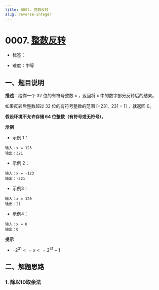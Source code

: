 ```yaml
---
title: 0007. 整数反转
slug: reverse-integer
---
```


# 0007.  [整数反转](https://leetcode.cn/problems/reverse-integer/)

* 标签：

* 难度：中等

## 一、题目说明

**描述**：给你一个 32 位的有符号整数 x ，返回将 x 中的数字部分反转后的结果。

如果反转后整数超过 32 位的有符号整数的范围 [−231,  231 − 1] ，就返回 0。

**假设环境不允许存储 64 位整数（有符号或无符号）。**

**示例**

* 示例 1：

```text
输入：x = 123
输出：321
```

* 示例 2：

```text
输入：x = -123
输出：-321
```

* 示例3：

```text
输入：x = 120
输出：21
```

* 示例4：

```text
输入：x = 0
输出：0
```

**提示**

* $-2^{31} <= x <= 2^{31} - 1$

## 二、解题思路

### 1. 除以10取余法
